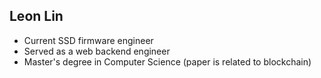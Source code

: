 ## Leon Lin

- Current SSD firmware engineer
- Served as a web backend engineer
- Master's degree in Computer Science (paper is related to blockchain)
